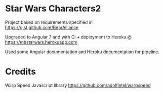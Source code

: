 # Star Wars Characters2
Project based on requirements specified in https://gist.github.com/BearAlliance

Upgraded to Angular 7 and with CI + deployment to Heroku @ https://mbstarwars.herokuapp.com

Used some Angular documentation and Heroku documentation for pipeline.

# Credits
Warp Speed Javascript library
https://github.com/adolfintel/warpspeed
